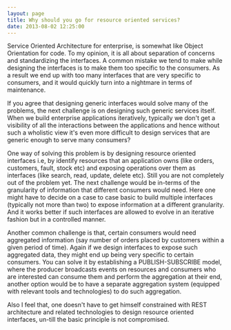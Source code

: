 ```yaml
---
layout: page
title: Why should you go for resource oriented services?
date: 2013-08-02 12:25:00
---
```


Service Oriented Architecture for enterprise, is somewhat like Object Orientation for code. To my opinion, it is all
about separation of concerns and standardizing the interfaces.<!--rm--> A common mistake we tend to make while
designing the interfaces is to make them too specific to the consumers. As a result we end up with too many interfaces
that are very specific to consumers, and it would quickly turn into a nightmare in terms of maintenance.

If you agree that designing generic interfaces would solve many of the problems, the next challenge is on designing such
generic services itself. When we build enterprise applications iteratively, typically we don't get a visibility of all
the interactions between the applications and hence without such a wholistic view it's even more difficult to design
services that are generic enough to serve many consumers?

One way of solving this problem is by designing resource oriented interfaces i.e, by identify resources that an application
owns (like orders, customers, fault, stock etc) and exposing operations over them as interfaces (like search, read, update,
delete etc). Still you are not completely out of the problem yet. The next challenge would be in-terms of the granularity
of information that different consumers would need. Here one might have to decide on a case to case basic to build multiple
interfaces (typically not more than two) to expose information at a different granularity. And it works better if such
interfaces are allowed to evolve in an iterative fashion but in a controlled manner.

Another common challenge is that, certain consumers would need aggregated information (say number of orders placed by customers
within a given period of time). Again if we design interfaces to expose such aggregated data, they might end up being very specific to
certain consumers. You can solve it by establishing a PUBLISH-SUBSCRIBE model, where the producer broadcasts events on
resources and consumers who are interested can consume them and perform the aggregation at their end, another option would
be to have a separate aggregation system (equipped with relevant tools and technologies) to do such aggregation.

Also I feel that, one doesn't have to get himself constrained with REST architecture and related technologies to design
resource oriented interfaces, un-till the basic principle is not compromised.





